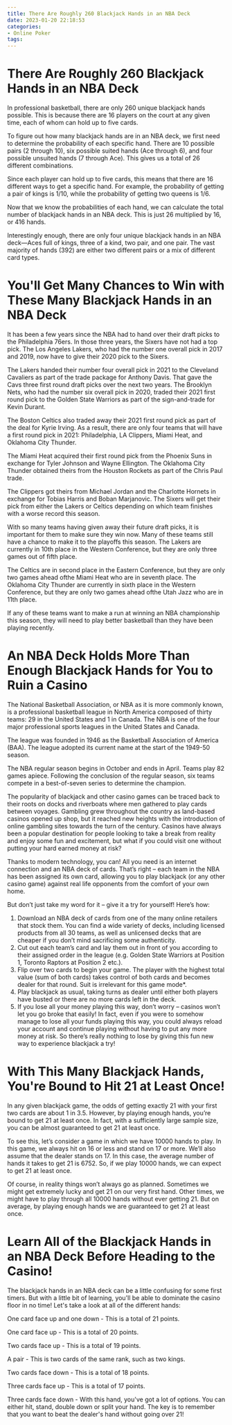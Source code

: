 ```yaml
---
title: There Are Roughly 260 Blackjack Hands in an NBA Deck
date: 2023-01-20 22:18:53
categories:
- Online Poker
tags:
---
```



#  There Are Roughly 260 Blackjack Hands in an NBA Deck

In professional basketball, there are only 260 unique blackjack hands possible. This is because there are 16 players on the court at any given time, each of whom can hold up to five cards.

To figure out how many blackjack hands are in an NBA deck, we first need to determine the probability of each specific hand. There are 10 possible pairs (2 through 10), six possible suited hands (Ace through 6), and four possible unsuited hands (7 through Ace). This gives us a total of 26 different combinations.

Since each player can hold up to five cards, this means that there are 16 different ways to get a specific hand. For example, the probability of getting a pair of kings is 1/10, while the probability of getting two queens is 1/6.

Now that we know the probabilities of each hand, we can calculate the total number of blackjack hands in an NBA deck. This is just 26 multiplied by 16, or 416 hands.

Interestingly enough, there are only four unique blackjack hands in an NBA deck—Aces full of kings, three of a kind, two pair, and one pair. The vast majority of hands (392) are either two different pairs or a mix of different card types.

#  You'll Get Many Chances to Win with These Many Blackjack Hands in an NBA Deck

It has been a few years since the NBA had to hand over their draft picks to the Philadelphia 76ers. In those three years, the Sixers have not had a top pick. The Los Angeles Lakers, who had the number one overall pick in 2017 and 2019, now have to give their 2020 pick to the Sixers.

The Lakers handed their number four overall pick in 2021 to the Cleveland Cavaliers as part of the trade package for Anthony Davis. That gave the Cavs three first round draft picks over the next two years. The Brooklyn Nets, who had the number six overall pick in 2020, traded their 2021 first round pick to the Golden State Warriors as part of the sign-and-trade for Kevin Durant.

The Boston Celtics also traded away their 2021 first round pick as part of the deal for Kyrie Irving. As a result, there are only four teams that will have a first round pick in 2021: Philadelphia, LA Clippers, Miami Heat, and Oklahoma City Thunder.

The Miami Heat acquired their first round pick from the Phoenix Suns in exchange for Tyler Johnson and Wayne Ellington. The Oklahoma City Thunder obtained theirs from the Houston Rockets as part of the Chris Paul trade.

The Clippers got theirs from Michael Jordan and the Charlotte Hornets in exchange for Tobias Harris and Boban Marjanovic. The Sixers will get their pick from either the Lakers or Celtics depending on which team finishes with a worse record this season.

With so many teams having given away their future draft picks, it is important for them to make sure they win now. Many of these teams still have a chance to make it to the playoffs this season. The Lakers are currently in 10th place in the Western Conference, but they are only three games out of fifth place.

The Celtics are in second place in the Eastern Conference, but they are only two games ahead ofthe Miami Heat who are in seventh place. The Oklahoma City Thunder are currently in sixth place in the Western Conference, but they are only two games ahead ofthe Utah Jazz who are in 11th place.

If any of these teams want to make a run at winning an NBA championship this season, they will need to play better basketball than they have been playing recently.

#  An NBA Deck Holds More Than Enough Blackjack Hands for You to Ruin a Casino

The National Basketball Association, or NBA as it is more commonly known, is a professional basketball league in North America composed of thirty teams: 29 in the United States and 1 in Canada. The NBA is one of the four major professional sports leagues in the United States and Canada.

The league was founded in 1946 as the Basketball Association of America (BAA). The league adopted its current name at the start of the 1949-50 season.

The NBA regular season begins in October and ends in April. Teams play 82 games apiece. Following the conclusion of the regular season, six teams compete in a best-of-seven series to determine the champion. 

The popularity of blackjack and other casino games can be traced back to their roots on docks and riverboats where men gathered to play cards between voyages. Gambling grew throughout the country as land-based casinos opened up shop, but it reached new heights with the introduction of online gambling sites towards the turn of the century. Casinos have always been a popular destination for people looking to take a break from reality and enjoy some fun and excitement, but what if you could visit one without putting your hard earned money at risk?

Thanks to modern technology, you can! All you need is an internet connection and an NBA deck of cards. That’s right – each team in the NBA has been assigned its own card, allowing you to play blackjack (or any other casino game) against real life opponents from the comfort of your own home.

But don’t just take my word for it – give it a try for yourself! Here’s how:

1) Download an NBA deck of cards from one of the many online retailers that stock them. You can find a wide variety of decks, including licensed products from all 30 teams, as well as unlicensed decks that are cheaper if you don’t mind sacrificing some authenticity. 
2) Cut out each team’s card and lay them out in front of you according to their assigned order in the league (e.g. Golden State Warriors at Position 1, Toronto Raptors at Position 2 etc.). 
3) Flip over two cards to begin your game. The player with the highest total value (sum of both cards) takes control of both cards and becomes dealer for that round. Suit is irrelevant for this game mode*.  
4) Play blackjack as usual, taking turns as dealer until either both players have busted or there are no more cards left in the deck. 
5) If you lose all your money playing this way, don’t worry – casinos won’t let you go broke that easily! In fact, even if you were to somehow manage to lose all your funds playing this way, you could always reload your account and continue playing without having to put any more money at risk. So there’s really nothing to lose by giving this fun new way to experience blackjack a try!

#  With This Many Blackjack Hands, You're Bound to Hit 21 at Least Once!

In any given blackjack game, the odds of getting exactly 21 with your first two cards are about 1 in 3.5. However, by playing enough hands, you’re bound to get 21 at least once. In fact, with a sufficiently large sample size, you can be almost guaranteed to get 21 at least once.

To see this, let’s consider a game in which we have 10000 hands to play. In this game, we always hit on 16 or less and stand on 17 or more. We’ll also assume that the dealer stands on 17. In this case, the average number of hands it takes to get 21 is 6752. So, if we play 10000 hands, we can expect to get 21 at least once.

Of course, in reality things won’t always go as planned. Sometimes we might get extremely lucky and get 21 on our very first hand. Other times, we might have to play through all 10000 hands without ever getting 21. But on average, by playing enough hands we are guaranteed to get 21 at least once.

#  Learn All of the Blackjack Hands in an NBA Deck Before Heading to the Casino!

The blackjack hands in an NBA deck can be a little confusing for some first timers. But with a little bit of learning, you'll be able to dominate the casino floor in no time! Let's take a look at all of the different hands:

One card face up and one down - This is a total of 21 points.

One card face up - This is a total of 20 points.

Two cards face up - This is a total of 19 points.

A pair - This is two cards of the same rank, such as two kings.

Two cards face down - This is a total of 18 points.

Three cards face up - This is a total of 17 points.

Three cards face down - With this hand, you've got a lot of options. You can either hit, stand, double down or split your hand. The key is to remember that you want to beat the dealer's hand without going over 21!
